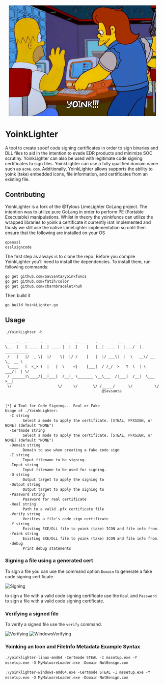 <p align="center">
  <img src="Screenshots/YoinkCity.gif" alt="Description of image">
</p>

# YoinkLighter

A tool to create spoof code signing certificates in order to sign binaries and DLL files to aid in the intention to evade EDR products and minimize SOC scrutiny. 
YoinkLighter can also be used with legitimate code signing certificates to sign files. 
YoinkLighter can use a fully qualified domain name such as `acme.com`.
Additionally, YoinkLighter allows supports the ability to yoink (take) embedded icons, file information, and certificates from an existing file.

## Contributing
YoinkLighter is a fork of the @Tylous LimeLighter GoLang project.
The intention was to utilize pure GoLang in order to perform PE (Portable Executable) manipulations. Whilst in theory the yoinkfuncs can utilize the wrapped libraries to yoink a certificate it currently isnt implemented and thusly we still use the native LimeLighter implementation so until then ensure that the following are installed on your OS 

```
openssl
osslsigncode
```

The first step as always is to clone the repo. Before you compile YoinkLighter you'll need to install the dependencies. To install them, run following commands:
```
go get github.com/SavSanta/yoinkfuncs
go get github.com/fatih/color
go get github.com/charmbracelet/huh
```

Then build it

```
go build YoinkLighter.go
```




## Usage

```
./YoinkLighter -h       

_____.___.      .__        __   .____    .__       .__     __                
\__  |   | ____ |__| ____ |  | _|    |   |__| ____ |  |___/  |_  ___________ 
 /   |   |/  _ \|  |/    \|  |/ /    |   |  |/ ___\|  |  \   __\/ __ \_  __ \
 \____   (  <_> )  |   |  \    <|    |___|  / /_/  >   Y  \  | \  ___/|  | \/
 / ______|\____/|__|___|  /__|_ \_______ \__\___  /|___|  /__|  \___  >__|   
 \/                     \/     \/       \/ /_____/      \/          \/                                                               
                                            @Savsanta


[*] A Tool for Code Signing... Real or Fake
Usage of ./YoinkLighter:
  -C string
        Select a mode to apply the certificate. [STEAL, PFXSIGN, or NONE] (default "NONE")
  -Certmode string
        Select a mode to apply the certificate. [STEAL, PFXSIGN, or NONE] (default "NONE")
  -Domain string
        Domain to use when creating a fake code sign
  -I string
        Input filename to be signing.
  -Input string
        Input filename to be used for signing.
  -O string
        Output target to apply the signing to
  -Output string
        Output target to apply the signing to
  -Password string
        Password for real certificate
  -Real string
        Path to a valid .pfx certificate file
  -Verify string
        Verifies a file's code sign certificate
  -Y string
        Existing EXE/DLL file to yoink (take) ICON and file info from.
  -Yoink string
        Existing EXE/DLL file to yoink (take) ICON and file info from.
  -debug
        Print debug statements

```

### Signing a file using a generated cert
To sign a file you can use the command option `Domain` to generate a fake code signing certificate.

![Signing](Screenshots/Signing.png)

to sign a file with a valid code signing certificate use the `Real` and `Password` to sign a file with a valid code signing certificate.

### Verifying a signed file
To verify a signed file use the `verify` command.

![Verifying](Screenshots/Verifing.png)
![WindowsVerifying](Screenshots/WindowsVerifying.png)


### Yoinking an Icon and FileInfo Metadata Example Syntax
`./yoinklighter-linux-amd64 -Certmode STEAL -I mssetup.exe -Y mssetup.exe -O MyMalwareLoader.exe -Domain NotBenign.com`

`.\yoinklighter-windows-amd64.exe -Certmode STEAL -I mssetup.exe -Y mssetup.exe -O MyMalwareLoader.exe -Domain NotBenign.com`

##
